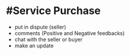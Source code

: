 # #Service Purchase
- put in dispute (seller)
- comments (Positive and Negative feedbacks)
- chat with the seller or buyer
- make an update